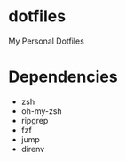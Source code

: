 # dotfiles
My Personal Dotfiles


# Dependencies

* zsh
* oh-my-zsh
* ripgrep
* fzf
* jump
* direnv
